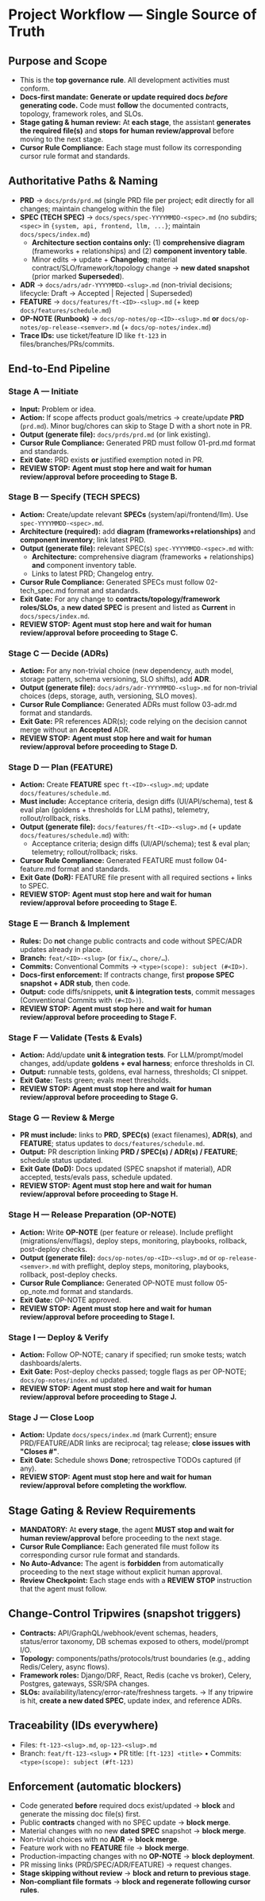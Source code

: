 # Project Workflow — Single Source of Truth

## Purpose and Scope
- This is the **top governance rule**. All development activities must conform.
- **Docs-first mandate:** **Generate or update required docs _before_ generating code.** Code must **follow** the documented contracts, topology, framework roles, and SLOs.
- **Stage gating & human review:** At **each stage**, the assistant **generates the required file(s)** and **stops for human review/approval** before moving to the next stage.
- **Cursor Rule Compliance:** Each stage must follow its corresponding cursor rule format and standards.


## Authoritative Paths & Naming
- **PRD** → `docs/prds/prd.md` (single PRD file per project; edit directly for all changes; maintain changelog within the file)
- **SPEC (TECH SPEC)** → `docs/specs/spec-YYYYMMDD-<spec>.md` (no subdirs; `<spec>` in `{system, api, frontend, llm, ...}`; maintain `docs/specs/index.md`)
  - **Architecture section contains only:** (1) **comprehensive diagram** (frameworks + relationships) and (2) **component inventory table**.
  - Minor edits → update + **Changelog**; material contract/SLO/framework/topology change → **new dated snapshot** (prior marked **Superseded**).
- **ADR** → `docs/adrs/adr-YYYYMMDD-<slug>.md` (non-trivial decisions; lifecycle: Draft → Accepted | Rejected | Superseded)
- **FEATURE** → `docs/features/ft-<ID>-<slug>.md` (+ keep `docs/features/schedule.md`)
- **OP-NOTE (Runbook)** → `docs/op-notes/op-<ID>-<slug>.md` **or** `docs/op-notes/op-release-<semver>.md` (+ `docs/op-notes/index.md`)
- **Trace IDs:** use ticket/feature ID like `ft-123` in files/branches/PRs/commits.


## End-to-End Pipeline

### Stage A — **Initiate**
- **Input:** Problem or idea.
- **Action:** If scope affects product goals/metrics → create/update **PRD** (`prd.md`). Minor bug/chores can skip to Stage D with a short note in PR.
- **Output (generate file):** `docs/prds/prd.md` (or link existing).
- **Cursor Rule Compliance:** Generated PRD must follow 01-prd.md format and standards.
- **Exit Gate:** PRD exists **or** justified exemption noted in PR.
- **REVIEW STOP:** **Agent must stop here and wait for human review/approval before proceeding to Stage B.**

### Stage B — **Specify (TECH SPECS)**
- **Action:** Create/update relevant **SPECs** (system/api/frontend/llm). Use `spec-YYYYMMDD-<spec>.md`.
- **Architecture (required):** add **diagram (frameworks+relationships)** and **component inventory**; link latest PRD.
- **Output (generate file):** relevant SPEC(s) `spec-YYYYMMDD-<spec>.md` with:
  - **Architecture:** comprehensive diagram (frameworks + relationships) **and** component inventory table.
  - Links to latest PRD; Changelog entry.
- **Cursor Rule Compliance:** Generated SPECs must follow 02-tech_spec.md format and standards.
- **Exit Gate:** For any change to **contracts/topology/framework roles/SLOs**, a **new dated SPEC** is present and listed as **Current** in `docs/specs/index.md`.
- **REVIEW STOP:** **Agent must stop here and wait for human review/approval before proceeding to Stage C.**

### Stage C — **Decide (ADRs)**
- **Action:** For any non-trivial choice (new dependency, auth model, storage pattern, schema versioning, SLO shifts), add **ADR**.
- **Output (generate file):** `docs/adrs/adr-YYYYMMDD-<slug>.md` for non-trivial choices (deps, storage, auth, versioning, SLO moves).
- **Cursor Rule Compliance:** Generated ADRs must follow 03-adr.md format and standards.
- **Exit Gate:** PR references ADR(s); code relying on the decision cannot merge without an **Accepted** ADR.
- **REVIEW STOP:** **Agent must stop here and wait for human review/approval before proceeding to Stage D.**

### Stage D — **Plan (FEATURE)**
- **Action:** Create **FEATURE** spec `ft-<ID>-<slug>.md`; update `docs/features/schedule.md`.
- **Must include:** Acceptance criteria, design diffs (UI/API/schema), test & eval plan (goldens + thresholds for LLM paths), telemetry, rollout/rollback, risks.
- **Output (generate file):** `docs/features/ft-<ID>-<slug>.md` (+ update `docs/features/schedule.md`) with:
  - Acceptance criteria; design diffs (UI/API/schema); test & eval plan; telemetry; rollout/rollback; risks.
- **Cursor Rule Compliance:** Generated FEATURE must follow 04-feature.md format and standards.
- **Exit Gate (DoR):** FEATURE file present with all required sections + links to SPEC.
- **REVIEW STOP:** **Agent must stop here and wait for human review/approval before proceeding to Stage E.**

### Stage E — **Branch & Implement**
- **Rules:** Do **not** change public contracts and code without SPEC/ADR updates already in place.
- **Branch:** `feat/<ID>-<slug>` (or `fix/…`, `chore/…`).
- **Commits:** Conventional Commits → `<type>(scope): subject (#<ID>)`.
- **Docs-first enforcement:** If contracts change, first **propose SPEC snapshot + ADR stub**, then code.
- **Output:** code diffs/snippets, **unit & integration tests**, commit messages (Conventional Commits with `(#<ID>)`).
- **REVIEW STOP:** **Agent must stop here and wait for human review/approval before proceeding to Stage F.**

### Stage F — **Validate (Tests & Evals)**
- **Action:** Add/update **unit & integration tests**. For LLM/prompt/model changes, add/update **goldens + eval harness**; enforce thresholds in CI.
- **Output:** runnable tests, goldens, eval harness, thresholds; CI snippet.
- **Exit Gate:** Tests green; evals meet thresholds.
- **REVIEW STOP:** **Agent must stop here and wait for human review/approval before proceeding to Stage G.**

### Stage G — **Review & Merge**
- **PR must include:** links to **PRD**, **SPEC(s)** (exact filenames), **ADR(s)**, and **FEATURE**; status updates to `docs/features/schedule.md`.
- **Output:** PR description linking **PRD / SPEC(s) / ADR(s) / FEATURE**; schedule status updated.
- **Exit Gate (DoD):** Docs updated (SPEC snapshot if material), ADR accepted, tests/evals pass, schedule updated.
- **REVIEW STOP:** **Agent must stop here and wait for human review/approval before proceeding to Stage H.**

### Stage H — **Release Preparation (OP-NOTE)**
- **Action:** Write **OP-NOTE** (per feature or release). Include preflight (migrations/env/flags), deploy steps, monitoring, playbooks, rollback, post-deploy checks.
- **Output (generate file):** `docs/op-notes/op-<ID>-<slug>.md` or `op-release-<semver>.md` with preflight, deploy steps, monitoring, playbooks, rollback, post-deploy checks.
- **Cursor Rule Compliance:** Generated OP-NOTE must follow 05-op_note.md format and standards.
- **Exit Gate:** OP-NOTE approved.
- **REVIEW STOP:** **Agent must stop here and wait for human review/approval before proceeding to Stage I.**

### Stage I — **Deploy & Verify**
- **Action:** Follow OP-NOTE; canary if specified; run smoke tests; watch dashboards/alerts.
- **Exit Gate:** Post-deploy checks passed; toggle flags as per OP-NOTE; `docs/op-notes/index.md` updated.
- **REVIEW STOP:** **Agent must stop here and wait for human review/approval before proceeding to Stage J.**

### Stage J — **Close Loop**
- **Action:** Update `docs/specs/index.md` (mark Current); ensure PRD/FEATURE/ADR links are reciprocal; tag release; **close issues with "Closes #<ID>"**.
- **Exit Gate:** Schedule shows **Done**; retrospective TODOs captured (if any).
- **REVIEW STOP:** **Agent must stop here and wait for human review/approval before completing the workflow.**


## Stage Gating & Review Requirements
- **MANDATORY:** At **every stage**, the agent **MUST stop and wait for human review/approval** before proceeding to the next stage.
- **Cursor Rule Compliance:** Each generated file must follow its corresponding cursor rule format and standards.
- **No Auto-Advance:** The agent is **forbidden** from automatically proceeding to the next stage without explicit human approval.
- **Review Checkpoint:** Each stage ends with a **REVIEW STOP** instruction that the agent must follow.


## Change-Control Tripwires (snapshot triggers)
- **Contracts:** API/GraphQL/webhook/event schemas, headers, status/error taxonomy, DB schemas exposed to others, model/prompt I/O.
- **Topology:** components/paths/protocols/trust boundaries (e.g., adding Redis/Celery, async flows).
- **Framework roles:** Django/DRF, React, Redis (cache vs broker), Celery, Postgres, gateways, SSR/SPA changes.
- **SLOs:** availability/latency/error-rate/freshness targets.
→ If any tripwire is hit, **create a new dated SPEC**, update index, and reference ADRs.


## Traceability (IDs everywhere)
- Files: `ft-123-<slug>.md`, `op-123-<slug>.md`
- Branch: `feat/ft-123-<slug>` • PR title: `[ft-123] <title>` • Commits: `<type>(scope): subject (#ft-123)`


## Enforcement (automatic blockers)
- Code generated **before** required docs exist/updated → **block** and generate the missing doc file(s) first.
- Public **contracts** changed with no SPEC update → **block merge**.
- Material changes with no new **dated SPEC** snapshot → **block merge**.
- Non-trivial choices with no **ADR** → **block merge**.
- Feature work with no **FEATURE** file → **block merge**.
- Production-impacting changes with no **OP-NOTE** → **block deployment**.
- PR missing links (PRD/SPEC/ADR/FEATURE) → request changes.
- **Stage skipping without review** → **block and return to previous stage**.
- **Non-compliant file formats** → **block and regenerate following cursor rules**.